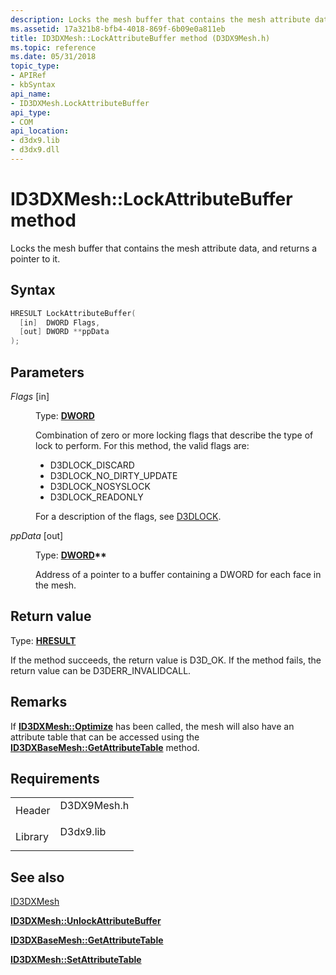 ```yaml
---
description: Locks the mesh buffer that contains the mesh attribute data, and returns a pointer to it.
ms.assetid: 17a321b8-bfb4-4018-869f-6b09e0a811eb
title: ID3DXMesh::LockAttributeBuffer method (D3DX9Mesh.h)
ms.topic: reference
ms.date: 05/31/2018
topic_type: 
- APIRef
- kbSyntax
api_name: 
- ID3DXMesh.LockAttributeBuffer
api_type: 
- COM
api_location: 
- d3dx9.lib
- d3dx9.dll
---
```


# ID3DXMesh::LockAttributeBuffer method

Locks the mesh buffer that contains the mesh attribute data, and returns a pointer to it.

## Syntax


```C++
HRESULT LockAttributeBuffer(
  [in]  DWORD Flags,
  [out] DWORD **ppData
);
```



## Parameters

<dl> <dt>

*Flags* \[in\]
</dt> <dd>

Type: **[**DWORD**](../winprog/windows-data-types.md)**

Combination of zero or more locking flags that describe the type of lock to perform. For this method, the valid flags are:

-   D3DLOCK\_DISCARD
-   D3DLOCK\_NO\_DIRTY\_UPDATE
-   D3DLOCK\_NOSYSLOCK
-   D3DLOCK\_READONLY

For a description of the flags, see [D3DLOCK](d3dlock.md).

</dd> <dt>

*ppData* \[out\]
</dt> <dd>

Type: **[**DWORD**](../winprog/windows-data-types.md)\*\***

Address of a pointer to a buffer containing a DWORD for each face in the mesh.

</dd> </dl>

## Return value

Type: **[**HRESULT**](https://msdn.microsoft.com/library/Bb401631(v=MSDN.10).aspx)**

If the method succeeds, the return value is D3D\_OK. If the method fails, the return value can be D3DERR\_INVALIDCALL.

## Remarks

If [**ID3DXMesh::Optimize**](id3dxmesh--optimize.md) has been called, the mesh will also have an attribute table that can be accessed using the [**ID3DXBaseMesh::GetAttributeTable**](id3dxbasemesh--getattributetable.md) method.

## Requirements



|                    |                                                                                        |
|--------------------|----------------------------------------------------------------------------------------|
| Header<br/>  | <dl> <dt>D3DX9Mesh.h</dt> </dl> |
| Library<br/> | <dl> <dt>D3dx9.lib</dt> </dl>   |



## See also

<dl> <dt>

[ID3DXMesh](id3dxmesh.md)
</dt> <dt>

[**ID3DXMesh::UnlockAttributeBuffer**](id3dxmesh--unlockattributebuffer.md)
</dt> <dt>

[**ID3DXBaseMesh::GetAttributeTable**](id3dxbasemesh--getattributetable.md)
</dt> <dt>

[**ID3DXMesh::SetAttributeTable**](id3dxmesh--setattributetable.md)
</dt> </dl>

 

 
